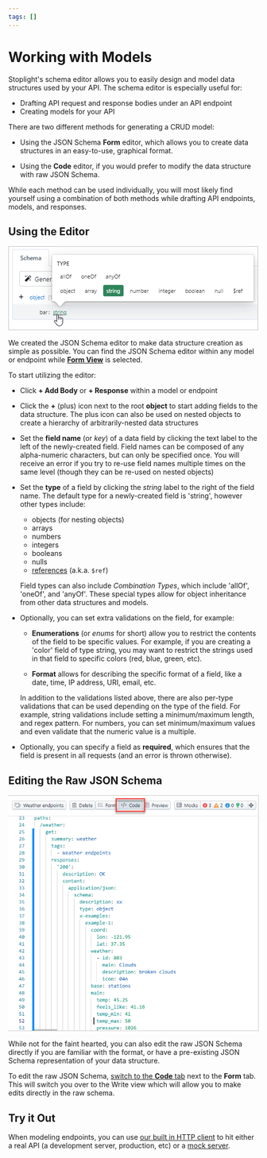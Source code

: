 ```yaml
---
tags: []
---
```


# Working with Models

Stoplight's schema editor allows you to easily design and model data structures
used by your API. The schema editor is especially useful for:

- Drafting API request and response bodies under an API endpoint
- Creating models for your API

There are two different methods for generating a CRUD model:

- Using the JSON Schema **Form** editor, which allows you to create data structures
  in an easy-to-use, graphical format.

- Using the **Code** editor, if you would prefer to modify the data
  structure with raw JSON Schema.

While each method can be used individually, you will most likely find yourself
using a combination of both methods while drafting API endpoints, models, and
responses.

## Using the Editor

<!--
focus: false
-->
![JSON Schema Editor](../../assets/images/crud-builder.png)

We created the JSON Schema editor to make data structure creation as simple as
possible. You can find the JSON Schema editor within any model or endpoint while [**Form View**](../ui-overview.md) is selected.

To start utilizing the editor:

- Click **+ Add Body** or **+ Response** within a model or endpoint

- Click the **+** (plus) icon next to the root **object** to start adding fields
  to the data structure. The plus icon can also be used on nested objects to
  create a hierarchy of arbitrarily-nested data structures

- Set the **field name** (or _key_) of a data field by clicking the text label
  to the left of the newly-created field. Field names can be composed of any
  alpha-numeric characters, but can only be specified once. You will receive an
  error if you try to re-use field names multiple times on the same level
  (though they can be re-used on nested objects)

- Set the **type** of a field by clicking the _string_ label to the right of
  the field name. The default type for a newly-created field is 'string',
  however other types include:

  - objects (for nesting objects)
  - arrays
  - numbers
  - integers
  - booleans
  - nulls
  - [references](07-using-references.md) (a.k.a. `$ref`)

  Field types can also include _Combination Types_, which include 'allOf',
  'oneOf', and 'anyOf'. These special types allow for object inheritance from
  other data structures and models.

- Optionally, you can set extra validations on the field, for example:

  - **Enumerations** (or _enums_ for short) allow you to restrict the contents
    of the field to be specific values. For example, if you are creating a
    'color' field of type string, you may want to restrict the strings used in
    that field to specific colors (red, blue, green, etc).

  - **Format** allows for describing the specific format of a field, like a
    date, time, IP address, URI, email, etc.

  In addition to the validations listed above, there are also per-type
  validations that can be used depending on the type of the field. For example,
  string validations include setting a minimum/maximum length, and regex pattern.
  For numbers, you can set minimum/maximum values and even validate that the
  numeric value is a multiple.

- Optionally, you can specify a field as **required**, which ensures that the
  field is present in all requests (and an error is thrown otherwise).

## Editing the Raw JSON Schema

![Write View](../../assets/images/write-view.png)

While not for the faint hearted, you can also edit the raw JSON Schema directly
if you are familiar with the format, or have a pre-existing JSON Schema
representation of your data structure.

To edit the raw JSON Schema, [switch to the **Code** tab](../ui-overview.md) next to the **Form**
tab. This will switch you over to the Write view which will allow you to make edits directly in the raw schema.

## Try it Out

When modeling endpoints, you can use [our built in HTTP client](./05-request-maker.md) to hit either a real API (a development server, production, etc) or a [mock server](./06-mock-servers.md).
